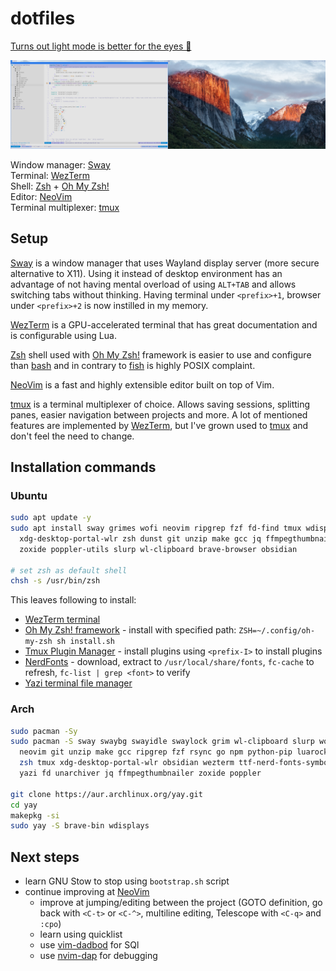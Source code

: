 # dotfiles

[Turns out light mode is better for the eyes 🤯](https://www.allaboutvision.com/digital-eye-strain/is-dark-mode-better-for-eyes/)

[![Setup image](setup.png)](setup.png)

Window manager: [Sway](https://github.com/swaywm/sway)  
Terminal: [WezTerm](https://github.com/wez/wezterm)  
Shell: [Zsh](https://www.zsh.org/) + [Oh My Zsh!](https://ohmyz.sh/)  
Editor: [NeoVim](https://github.com/neovim/neovim)  
Terminal multiplexer: [tmux](https://github.com/tmux/tmux)

## Setup

[Sway](https://github.com/swaywm/sway) is a window manager that uses Wayland
display server (more secure alternative to X11). Using it instead of desktop
environment has an advantage of not having mental overload of using `ALT+TAB`
and allows switching tabs without thinking. Having terminal under `<prefix>+1`,
browser under `<prefix>+2` is now instilled in my memory.

[WezTerm](https://github.com/wez/wezterm) is a GPU-accelerated terminal that
has great documentation and is configurable using Lua.

[Zsh](https://www.zsh.org/) shell used with [Oh My Zsh!](https://ohmyz.sh/)
framework is easier to use and configure than
[bash](https://www.gnu.org/software/bash/) and in contrary to
[fish](https://fishshell.com/) is highly POSIX complaint.

[NeoVim](https://github.com/neovim/neovim) is a fast and highly extensible
editor built on top of Vim.

[tmux](https://github.com/tmux/tmux) is a terminal multiplexer of choice.
Allows saving sessions, splitting panes, easier navigation between projects and
more. A lot of mentioned features are implemented by
[WezTerm](https://github.com/wez/wezterm), but I've grown used to
[tmux](https://github.com/tmux/tmux) and don't feel the need to change.

## Installation commands

### Ubuntu

```bash
sudo apt update -y
sudo apt install sway grimes wofi neovim ripgrep fzf fd-find tmux wdisplays \
  xdg-desktop-portal-wlr zsh dunst git unzip make gcc jq ffmpegthumbnailer unar \
  zoxide poppler-utils slurp wl-clipboard brave-browser obsidian

# set zsh as default shell
chsh -s /usr/bin/zsh
```

This leaves following to install:

- [WezTerm terminal](https://github.com/wez/wezterm)
- [Oh My Zsh! framework](https://ohmyz.sh/) - install with specified path:
  `ZSH=~/.config/oh-my-zsh sh install.sh`
- [Tmux Plugin Manager](https://github.com/tmux-plugins/tpm) - install plugins
  using `<prefix-I>`
  to install plugins
- [NerdFonts](https://github.com/ryanoasis/nerd-fonts) - download, extract to
  `/usr/local/share/fonts`, `fc-cache` to refresh, `fc-list | grep <font>` to
  verify
- [Yazi terminal file manager](https://github.com/sxyazi/yazi)

### Arch

```bash
sudo pacman -Sy
sudo pacman -S sway swaybg swayidle swaylock grim wl-clipboard slurp wofi dunst \
  neovim git unzip make gcc ripgrep fzf rsync go npm python-pip luarocks \ 
  zsh tmux xdg-desktop-portal-wlr obsidian wezterm ttf-nerd-fonts-symbols-mono \
  yazi fd unarchiver jq ffmpegthumbnailer zoxide poppler

git clone https://aur.archlinux.org/yay.git
cd yay
makepkg -si
sudo yay -S brave-bin wdisplays
```

## Next steps

- learn GNU Stow to stop using `bootstrap.sh` script
- continue improving at [NeoVim](https://github.com/neovim/neovim)
  - improve at jumping/editing between the project (GOTO definition, go back
    with `<C-t>` or `<C-^>`, multiline editing, Telescope with `<C-q>` and
    `:cpo`)
  - learn using quicklist
  - use [vim-dadbod](https://github.com/tpope/vim-dadbod) for SQl
  - use [nvim-dap](https://github.com/mfussenegger/nvim-dap) for debugging

